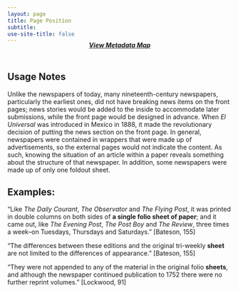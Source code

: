 ```yaml
---
layout: page
title: Page Position
subtitle:  
use-site-title: false
---
```


<h4 style="text-align:center;font-style:italic;margin-top:-20px;margin-bottom:50px;"><a href="../../maps/page-position">View Metadata Map</a></h4>


## Usage Notes

Unlike the newspapers of today, many nineteenth-century newspapers,
particularly the earliest ones, did not have breaking news items on the
front pages; news stories would be added to the inside to accommodate
later submissions, while the front page would be designed in advance.
When *El Universal* was introduced in Mexico in 1888, it made the
revolutionary decision of putting the news section on the front page. In
general, newspapers were contained in wrappers that were made up of
advertisements, so the external pages would not indicate the content. As
such, knowing the situation of an article within a paper reveals
something about the structure of that newspaper. In addition, some
newspapers were made up of only one foldout sheet.

## Examples:

“Like *The Daily Courant*, *The Observator* and *The Flying Post*,
    it was printed in double columns on both sides of **a single folio
    sheet of paper**; and it came out, like *The Evening Post*, *The
    Post Boy* and *The Review*, three times a week–on Tuesdays,
    Thursdays and Saturdays.” \[Bateson, 155\]

“The differences between these editions and the original tri-weekly
    **sheet** are not limited to the differences of appearance.”
    \[Bateson, 155\]

“They were not appended to any of the material in the original folio
    **sheets**, and although the newspaper continued publication to 1752
    there were no further reprint volumes.” \[Lockwood, 91\]
